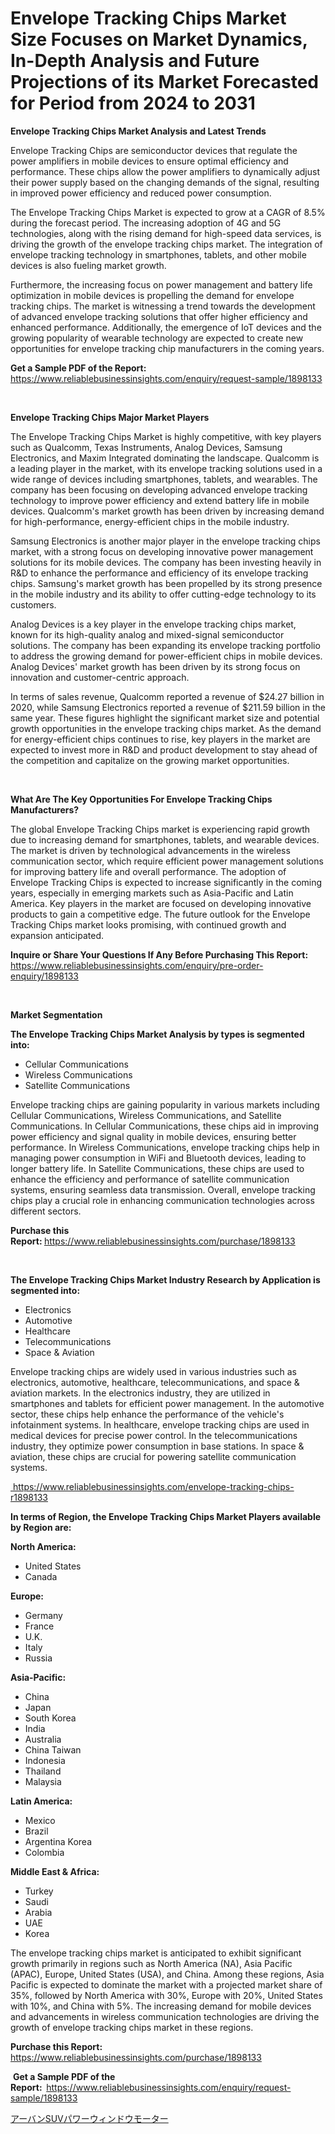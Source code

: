 <p><h1>Envelope Tracking Chips Market Size Focuses on Market Dynamics, In-Depth Analysis and Future Projections of its Market Forecasted for Period from 2024 to 2031</h1></p><p><strong>Envelope Tracking Chips Market Analysis and Latest Trends</strong></p>
<p><p>Envelope Tracking Chips are semiconductor devices that regulate the power amplifiers in mobile devices to ensure optimal efficiency and performance. These chips allow the power amplifiers to dynamically adjust their power supply based on the changing demands of the signal, resulting in improved power efficiency and reduced power consumption.</p><p>The Envelope Tracking Chips Market is expected to grow at a CAGR of 8.5% during the forecast period. The increasing adoption of 4G and 5G technologies, along with the rising demand for high-speed data services, is driving the growth of the envelope tracking chips market. The integration of envelope tracking technology in smartphones, tablets, and other mobile devices is also fueling market growth.</p><p>Furthermore, the increasing focus on power management and battery life optimization in mobile devices is propelling the demand for envelope tracking chips. The market is witnessing a trend towards the development of advanced envelope tracking solutions that offer higher efficiency and enhanced performance. Additionally, the emergence of IoT devices and the growing popularity of wearable technology are expected to create new opportunities for envelope tracking chip manufacturers in the coming years.</p></p>
<p><strong>Get a Sample PDF of the Report:&nbsp;</strong> <a href="https://www.reliablebusinessinsights.com/enquiry/request-sample/1898133">https://www.reliablebusinessinsights.com/enquiry/request-sample/1898133</a></p>
<p>&nbsp;</p>
<p><strong>Envelope Tracking Chips Major Market Players</strong></p>
<p><p>The Envelope Tracking Chips Market is highly competitive, with key players such as Qualcomm, Texas Instruments, Analog Devices, Samsung Electronics, and Maxim Integrated dominating the landscape. Qualcomm is a leading player in the market, with its envelope tracking solutions used in a wide range of devices including smartphones, tablets, and wearables. The company has been focusing on developing advanced envelope tracking technology to improve power efficiency and extend battery life in mobile devices. Qualcomm's market growth has been driven by increasing demand for high-performance, energy-efficient chips in the mobile industry.</p><p>Samsung Electronics is another major player in the envelope tracking chips market, with a strong focus on developing innovative power management solutions for its mobile devices. The company has been investing heavily in R&D to enhance the performance and efficiency of its envelope tracking chips. Samsung's market growth has been propelled by its strong presence in the mobile industry and its ability to offer cutting-edge technology to its customers.</p><p>Analog Devices is a key player in the envelope tracking chips market, known for its high-quality analog and mixed-signal semiconductor solutions. The company has been expanding its envelope tracking portfolio to address the growing demand for power-efficient chips in mobile devices. Analog Devices' market growth has been driven by its strong focus on innovation and customer-centric approach.</p><p>In terms of sales revenue, Qualcomm reported a revenue of $24.27 billion in 2020, while Samsung Electronics reported a revenue of $211.59 billion in the same year. These figures highlight the significant market size and potential growth opportunities in the envelope tracking chips market. As the demand for energy-efficient chips continues to rise, key players in the market are expected to invest more in R&D and product development to stay ahead of the competition and capitalize on the growing market opportunities.</p></p>
<p>&nbsp;</p>
<p><strong>What Are The Key Opportunities For Envelope Tracking Chips Manufacturers?</strong></p>
<p><p>The global Envelope Tracking Chips market is experiencing rapid growth due to increasing demand for smartphones, tablets, and wearable devices. The market is driven by technological advancements in the wireless communication sector, which require efficient power management solutions for improving battery life and overall performance. The adoption of Envelope Tracking Chips is expected to increase significantly in the coming years, especially in emerging markets such as Asia-Pacific and Latin America. Key players in the market are focused on developing innovative products to gain a competitive edge. The future outlook for the Envelope Tracking Chips market looks promising, with continued growth and expansion anticipated.</p></p>
<p><strong>Inquire or Share Your Questions If Any Before Purchasing This Report:</strong> <a href="https://www.reliablebusinessinsights.com/enquiry/pre-order-enquiry/1898133">https://www.reliablebusinessinsights.com/enquiry/pre-order-enquiry/1898133</a></p>
<p>&nbsp;</p>
<p><strong>Market Segmentation</strong></p>
<p><strong>The Envelope Tracking Chips Market Analysis by types is segmented into:</strong></p>
<p><ul><li>Cellular Communications</li><li>Wireless Communications</li><li>Satellite Communications</li></ul></p>
<p><p>Envelope tracking chips are gaining popularity in various markets including Cellular Communications, Wireless Communications, and Satellite Communications. In Cellular Communications, these chips aid in improving power efficiency and signal quality in mobile devices, ensuring better performance. In Wireless Communications, envelope tracking chips help in managing power consumption in WiFi and Bluetooth devices, leading to longer battery life. In Satellite Communications, these chips are used to enhance the efficiency and performance of satellite communication systems, ensuring seamless data transmission. Overall, envelope tracking chips play a crucial role in enhancing communication technologies across different sectors.</p></p>
<p><strong>Purchase this Report:&nbsp;</strong><a href="https://www.reliablebusinessinsights.com/purchase/1898133">https://www.reliablebusinessinsights.com/purchase/1898133</a></p>
<p>&nbsp;</p>
<p><strong>The Envelope Tracking Chips Market Industry Research by Application is segmented into:</strong></p>
<p><ul><li>Electronics</li><li>Automotive</li><li>Healthcare</li><li>Telecommunications</li><li>Space & Aviation</li></ul></p>
<p><p>Envelope tracking chips are widely used in various industries such as electronics, automotive, healthcare, telecommunications, and space & aviation markets. In the electronics industry, they are utilized in smartphones and tablets for efficient power management. In the automotive sector, these chips help enhance the performance of the vehicle's infotainment systems. In healthcare, envelope tracking chips are used in medical devices for precise power control. In the telecommunications industry, they optimize power consumption in base stations. In space & aviation, these chips are crucial for powering satellite communication systems.</p></p>
<p><a href="https://www.reliablebusinessinsights.com/envelope-tracking-chips-r1898133">&nbsp;https://www.reliablebusinessinsights.com/envelope-tracking-chips-r1898133</a></p>
<p><strong>In terms of Region, the Envelope Tracking Chips Market Players available by Region are:</strong></p>
<p>
    <p> <strong> North America: </strong>
        <ul>
            <li>United States</li>
            <li>Canada</li>
        </ul>
        </p> 
    <p> <strong> Europe: </strong>
        <ul>
            <li>Germany</li>
            <li>France</li>
            <li>U.K.</li>
            <li>Italy</li>
            <li>Russia</li>
        </ul>
        </p> 
    <p> <strong> Asia-Pacific: </strong>
        <ul>
            <li>China</li>
            <li>Japan</li>
            <li>South Korea</li>
            <li>India</li>
            <li>Australia</li>
            <li>China Taiwan</li>
            <li>Indonesia</li>
            <li>Thailand</li>
            <li>Malaysia</li>
        </ul>
        </p> 
    <p> <strong> Latin America: </strong>
        <ul>
            <li>Mexico</li>
            <li>Brazil</li>
            <li>Argentina Korea</li>
            <li>Colombia</li>
        </ul>
        </p> 
    <p> <strong> Middle East & Africa: </strong>
        <ul>
            <li>Turkey</li>
            <li>Saudi</li>
            <li>Arabia</li>
            <li>UAE</li>
            <li>Korea</li>
        </ul>
    </p>
    </p>
<p><p>The envelope tracking chips market is anticipated to exhibit significant growth primarily in regions such as North America (NA), Asia Pacific (APAC), Europe, United States (USA), and China. Among these regions, Asia Pacific is expected to dominate the market with a projected market share of 35%, followed by North America with 30%, Europe with 20%, United States with 10%, and China with 5%. The increasing demand for mobile devices and advancements in wireless communication technologies are driving the growth of envelope tracking chips market in these regions.</p></p>
<p><strong>Purchase this Report: </strong><a href="https://www.reliablebusinessinsights.com/purchase/1898133">https://www.reliablebusinessinsights.com/purchase/1898133</a></p>
<p>&nbsp;<strong>Get a Sample PDF of the Report:&nbsp;&nbsp;</strong><a href="https://www.reliablebusinessinsights.com/enquiry/request-sample/1898133">https://www.reliablebusinessinsights.com/enquiry/request-sample/1898133</a></p>
<p><strong></strong></p>
<p><p><a href="https://github.com/oqxogxyvqe90775/Market-Research-Report-List-2/blob/main/4559157146062.md">アーバンSUVパワーウィンドウモーター</a></p></p>